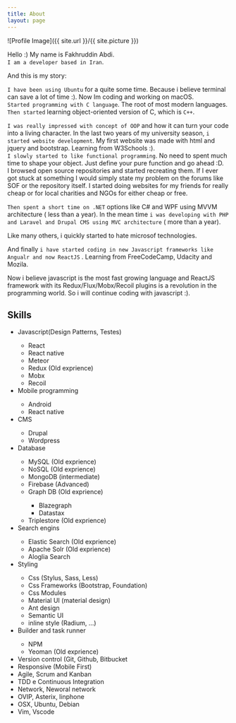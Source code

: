 ```yaml
---
title: About
layout: page
---
```

![Profile Image]({{ site.url }}/{{ site.picture }})

 Hello :)
 My name is Fakhruddin Abdi.
 <br/>`I am a developer based in Iran`.

 <p> And this is my story: </p>

`I have been using Ubuntu` for a quite some time. Because i believe terminal can save a lot of time :).
Now Im coding and working on macOS.
<br/>`Started programming with C language`. The root of most modern languages.
<br/>`Then started` learning object-oriented version of C, which is `C++`.

`I was really impressed with concept of OOP` and how it can turn your code into a living character. 
In the last two years of my university season, `i started website development`.
My first website was made with html and jquery and bootstrap. Learning from W3Schools :).
<br/>`I slowly started to like functional programming`. No need to spent much time to shape your object. Just define your pure function and go ahead :D.
<br/>I browsed open source repositories and started recreating them. If I ever got stuck at something I would simply state my problem on the forums like SOF or the repository itself.
I started doing websites for my friends for really cheap or for local charities and NGOs for either cheap or free.

`Then spent a short time on .NET` options like C# and WPF using MVVM architecture ( less than a year).
In the mean time `i was developing with PHP and Laravel and Drupal CMS using MVC architecture` ( more than a year).


<p>Like many others, i quickly started to hate microsof technologies.</p>

And finally `i have started coding in new Javascript frameworks like Angualr and now ReactJS` . Learning from FreeCodeCamp, Udacity and Mozila.

<p style="font-weight: 400"> Now i believe javascript is the most fast growing language and ReactJS framework with its Redux/Flux/Mobx/Recoil plugins is a revolution in the programming world.
So i will continue coding with javascript :). </p>

<h2>Skills</h2>

<ul class="skill-list">
   <li>Javascript(Design Patterns, Testes)</li>
	<ul>
        <li>React</li>
        <li>React native</li>
        <li>Meteor</li>
        <li>Redux (Old exprience)</li>
        <li>Mobx</li>
		<li>Recoil</li>
	</ul>
	<li>Mobile programming</li>
	<ul>
	    <li>Android</li>
	    <li>React native</li>
	</ul>
	<li>CMS</li>
	<ul>
		<li>Drupal</li>
	    <li>Wordpress</li>
	</ul>
	<li>Database</li>
	<ul>
	    <li>MySQL (Old exprience)</li>
	    <li>NoSQL (Old exprience)</li>
	    <li>MongoDB (intermediate)</li>
	    <li>Firebase (Advanced) </li>
	    <li>Graph DB (Old exprience) </li>
	    <ul>
	        <li>Blazegraph</li>
	        <li>Datastax</li>
	    </ul>
	    <li>Triplestore (Old exprience)</li>
	</ul>
	<li>Search engins</li>
	<ul>
	    <li>Elastic Search (Old exprience)</li>
	    <li>Apache Solr (Old exprience)</li>
	    <li>Aloglia Search</li>
	</ul>
	<li>Styling</li>
	 <ul>
	    <li>Css (Stylus, Sass, Less)</li>
	    <li>Css Frameworks (Bootstrap, Foundation)</li>
	    <li>Css Modules</li>
	    <li>Material UI (material design)</li>
		<li>Ant design</li>
	    <li>Semantic UI</li>
	    <li>inline style (Radium, ...)</li>
	 </ul>
	<li> Builder and task runner</li>
	<ul>
	    <li>NPM</li>
	    <li>Yeoman (Old exprience)</li>
    </ul>
	<li>Version control (Git, Github, Bitbucket</li>
	<li>Responsive (Mobile First)</li>
	<li>Agile, Scrum and Kanban</li>
	<li>TDD e Continuous Integration</li>
	<li>Network, Neworal network</li>
	<li>OVIP, Asterix, linphone</li>
	<li>OSX, Ubuntu, Debian</li>
	<li> Vim, Vscode </li>
</ul>
